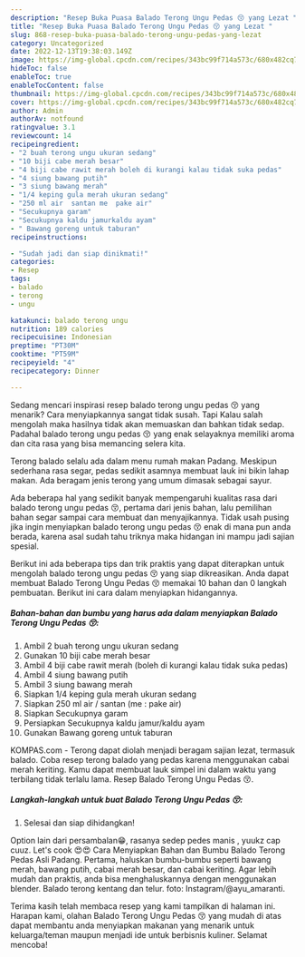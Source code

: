 ```yaml
---
description: "Resep Buka Puasa Balado Terong Ungu Pedas 😚 yang Lezat "
title: "Resep Buka Puasa Balado Terong Ungu Pedas 😚 yang Lezat "
slug: 868-resep-buka-puasa-balado-terong-ungu-pedas-yang-lezat
category: Uncategorized
date: 2022-12-13T19:38:03.149Z
image: https://img-global.cpcdn.com/recipes/343bc99f714a573c/680x482cq70/balado-terong-ungu-pedas-foto-resep-utama.jpg
hideToc: false
enableToc: true
enableTocContent: false
thumbnail: https://img-global.cpcdn.com/recipes/343bc99f714a573c/680x482cq70/balado-terong-ungu-pedas-foto-resep-utama.jpg
cover: https://img-global.cpcdn.com/recipes/343bc99f714a573c/680x482cq70/balado-terong-ungu-pedas-foto-resep-utama.jpg
author: Admin
authorAv: notfound
ratingvalue: 3.1
reviewcount: 14
recipeingredient:
- "2 buah terong ungu ukuran sedang"
- "10 biji cabe merah besar"
- "4 biji cabe rawit merah boleh di kurangi kalau tidak suka pedas"
- "4 siung bawang putih"
- "3 siung bawang merah"
- "1/4 keping gula merah ukuran sedang"
- "250 ml air  santan me  pake air"
- "Secukupnya garam"
- "Secukupnya kaldu jamurkaldu ayam"
- " Bawang goreng untuk taburan"
recipeinstructions:

- "Sudah jadi dan siap dinikmati!"
categories:
- Resep
tags:
- balado
- terong
- ungu

katakunci: balado terong ungu 
nutrition: 189 calories
recipecuisine: Indonesian
preptime: "PT30M"
cooktime: "PT59M"
recipeyield: "4"
recipecategory: Dinner

---
```



Sedang mencari inspirasi resep balado terong ungu pedas 😚 yang menarik? Cara menyiapkannya sangat tidak susah. Tapi Kalau salah mengolah maka hasilnya tidak akan memuaskan dan bahkan tidak sedap. Padahal balado terong ungu pedas 😚 yang enak selayaknya memiliki aroma dan cita rasa yang bisa memancing selera kita.


Terong balado selalu ada dalam menu rumah makan Padang. Meskipun sederhana rasa segar, pedas sedikit asamnya membuat lauk ini bikin lahap makan. Ada beragam jenis terong yang umum dimasak sebagai sayur.

Ada beberapa hal yang sedikit banyak mempengaruhi kualitas rasa dari balado terong ungu pedas 😚, pertama dari jenis bahan, lalu pemilihan bahan segar sampai cara membuat dan menyajikannya. Tidak usah pusing jika ingin menyiapkan balado terong ungu pedas 😚 enak di mana pun anda berada, karena asal sudah tahu triknya maka hidangan ini mampu jadi sajian spesial.


Berikut ini ada beberapa tips dan trik praktis yang dapat diterapkan untuk mengolah balado terong ungu pedas 😚 yang siap dikreasikan. Anda dapat membuat Balado Terong Ungu Pedas 😚 memakai 10 bahan dan 0 langkah pembuatan. Berikut ini cara dalam menyiapkan hidangannya.

<!--inarticleads1-->

##### Bahan-bahan dan bumbu yang harus ada dalam menyiapkan Balado Terong Ungu Pedas 😚:

1. Ambil 2 buah terong ungu ukuran sedang
1. Gunakan 10 biji cabe merah besar
1. Ambil 4 biji cabe rawit merah (boleh di kurangi kalau tidak suka pedas)
1. Ambil 4 siung bawang putih
1. Ambil 3 siung bawang merah
1. Siapkan 1/4 keping gula merah ukuran sedang
1. Siapkan 250 ml air / santan (me : pake air)
1. Siapkan Secukupnya garam
1. Persiapkan Secukupnya kaldu jamur/kaldu ayam
1. Gunakan  Bawang goreng untuk taburan


KOMPAS.com - Terong dapat diolah menjadi beragam sajian lezat, termasuk balado. Coba resep terong balado yang pedas karena menggunakan cabai merah keriting. Kamu dapat membuat lauk simpel ini dalam waktu yang terbilang tidak terlalu lama. Resep Balado Terong Ungu Pedas 😚. 

<!--inarticleads2-->

##### Langkah-langkah untuk buat Balado Terong Ungu Pedas 😚:


1. Selesai dan siap dihidangkan!

Option lain dari persambalan😁, rasanya sedep pedes manis , yuukz cap cuuz. Let&#39;s cook 😍😍 Cara Menyiapkan Bahan dan Bumbu Balado Terong Pedas Asli Padang. Pertama, haluskan bumbu-bumbu seperti bawang merah, bawang putih, cabai merah besar, dan cabai keriting. Agar lebih mudah dan praktis, anda bisa menghaluskannya dengan menggunakan blender. Balado terong kentang dan telur. foto: Instagram/@ayu_amaranti. 

Terima kasih telah membaca resep yang kami tampilkan di halaman ini. Harapan kami, olahan Balado Terong Ungu Pedas 😚 yang mudah di atas dapat membantu anda menyiapkan makanan yang menarik untuk keluarga/teman maupun menjadi ide untuk berbisnis kuliner. Selamat mencoba!
